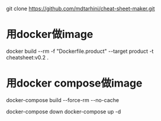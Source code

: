 git clone https://github.com/mdtarhini/cheat-sheet-maker.git

# 用docker做image

docker build --rm -f "Dockerfile.product" --target product -t cheatsheet:v0.2 .


# 用docker compose做image

docker-compose build --force-rm --no-cache

docker-compose down
docker-compose up -d


